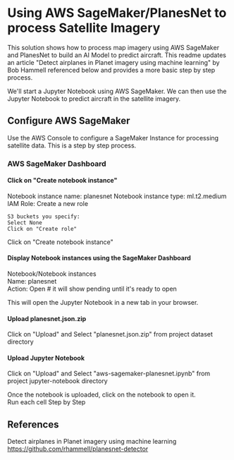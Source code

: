 Using AWS SageMaker/PlanesNet to process Satellite Imagery  
===========================================

This solution shows how to process map imagery using AWS SageMaker and PlanesNet to build an AI Model to predict aircraft. This readme updates an article "Detect airplanes in Planet imagery using machine learning" by Bob Hammell referenced below and provides a more basic step by step process.

We'll start a Jupyter Notebook using AWS SageMaker.  We can then use the Jupyter Notebook to predict aircraft in the satellite imagery.


## Configure AWS SageMaker
Use the AWS Console to configure a SageMaker Instance for processing satellite data.  This is a step by step process.

### AWS SageMaker Dashboard
#### Click on "Create notebook instance"
Notebook instance name: planesnet 
Notebook instance type: ml.t2.medium  
IAM Role: Create a new role  
```
S3 buckets you specify:
Select None
Click on "Create role"
```
Click on "Create notebook instance"

#### Display Notebook instances using the SageMaker Dashboard
Notebook/Notebook instances  
Name: planesnet  
Action: Open  # it will show pending until it's ready to open

This will open the Jupyter Notebook in a new tab in your browser.

#### Upload planesnet.json.zip
Click on "Upload" and Select "planesnet.json.zip" from project dataset directory 


#### Upload Jupyter Notebook
Click on "Upload" and Select "aws-sagemaker-planesnet.ipynb" from project jupyter-notebook directory 

Once the notebook is uploaded, click on the notebook to open it.  
Run each cell Step by Step

## References
Detect airplanes in Planet imagery using machine learning
https://github.com/rhammell/planesnet-detector